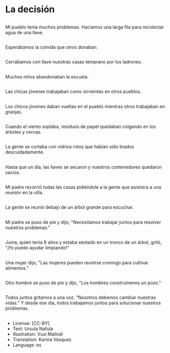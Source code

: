 # La decisión

##
Mi pueblo tenía muchos problemas. Hacíamos una larga fila para recolectar agua de una llave.

##
Esperábamos la comida que otros donaban.

##
Cerrábamos con llave nuestras casas temprano por los ladrones.

##
Muchos niños abandonaban la escuela.

##
Las chicas jóvenes trabajaban como sirvientas en otros pueblos.

##
Los chicos jóvenes daban vueltas en el pueblo mientras otros trabajaban en granjas.

##
Cuando el viento soplaba, residuos de papel quedaban colgando en los árboles y cercas.

##
La gente se cortaba con vidrios rotos que habían sido tirados descuidadamente.

##
Hasta que un día, las llaves se secaron y nuestros contenedores quedaron vacíos.

##
Mi padre recorrió todas las casas pidiéndole a la gente que asistiera a una reunión en la villa.

##
La gente se reunió debajo de un árbol grande para escuchar.

##
Mi padre se puso de pie y dijo, "Necesitamos trabajar juntos para resolver nuestros problemas."

##
Juma, quien tenía 8 años y estaba sentado en un tronco de un árbol, gritó, "¡Yo puedo ayudar limpiando!"

##
Una mujer dijo, "Las mujeres pueden reunirse conmigo para cultivar alimentos." 

##
Otro hombre se puso de pie y dijo, "Los hombres construiremos un pozo."

##
Todos juntos gritamos a una voz, "Nosotros debemos cambiar nuestras vidas." Y desde ese día, todos trabajamos juntos para solucionar nuestros problemas.

##
* License: [CC-BY]
* Text: Ursula Nafula
* Illustration: Vusi Malindi
* Translation: Karina Vásquez
* Language: es
